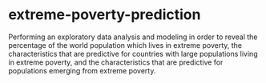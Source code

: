 # extreme-poverty-prediction

Performing an exploratory data analysis and modeling in order to reveal the percentage of the world population which lives in extreme poverty, the characteristics that are predictive for countries with large populations living in extreme poverty, and the characteristics that are predictive for populations emerging from extreme poverty.
